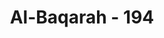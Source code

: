 ---
title: "Al-Baqarah - 194"
no: 194
arabic_no: ١٩٤
ayah: اَلشَّهْرُ الْحَرَامُ بِالشَّهْرِ الْحَرَامِ وَالْحُرُمٰتُ قِصَاصٌۗ فَمَنِ اعْتَدٰى عَلَيْكُمْ فَاعْتَدُوْا عَلَيْهِ بِمِثْلِ مَا اعْتَدٰى عَلَيْكُمْ ۖ وَاتَّقُوا اللّٰهَ وَاعْلَمُوْٓا اَنَّ اللّٰهَ مَعَ الْمُتَّقِيْنَ 
translation: "Bulan haram dengan bulan haram, dan (terhadap) sesuatu yang dihormati berlaku (hukum) qisas. Oleh sebab itu barangsiapa menyerang kamu, maka seranglah dia setimpal dengan serangannya terhadap kamu. Bertakwalah kepada Allah dan ketahuilah bahwa Allah beserta orang-orang yang bertakwa."
tafsir: "Pada ayat ini dijelaskan bahwa apabila kaum musyrikin menyerang kaum Muslimin pada bulan haram, maka kaum Muslimin dibolehkan membalas serangan itu pada bulan haram, termasuk apabila kaum Muslimin mendapat serangan dari kaum musyrikin pada 'umratul qadha', karena ayat ini dengan tegas telah membolehkan kaum Muslimin mengadakan balasan, meskipun pada bulan haram. Ini lebih dipertegas lagi dengan dibolehkannya membalas dengan balasan yang setimpal setiap pelanggaran terhadap ketentuan-ketentuan yang harus dihormati. Jika kaum Muslimin mengadakan pembalasan, maka sekali-kali tidak dibolehkan dengan berlebih-lebihan dan mereka harus berhati-hati agar jangan melampaui batas, serta harus bertakwa kepada Allah, karena Allah selalu bersama orang-orang yang bertakwa."
---